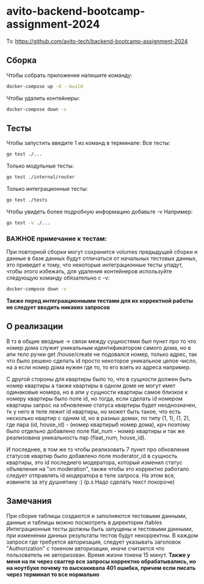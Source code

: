 # avito-backend-bootcamp-assignment-2024

Тз: https://github.com/avito-tech/backend-bootcamp-assignment-2024

## Сборка

Чтобы собрать приложение напишите команду: 
```bash
docker-compose up -d --build
```
Чтобы удалить контейнеры: 
```bash
docker-compose down -v
```
## Тесты

Чтобы запустить введите 1 из команд в терминале: 
Все тесты: 
```bash
go test ./...
```
Только модульные тесты:
```bash
go test ./internal/router
```
Только интеграционные тесты:
```bash
go test ./tests
```

Чтобы увидеть более подробную информацию добавьте -v
Например:
```bash
go test -v ./...
```
### ВАЖНОЕ примечание к тестам:
При повторной сборки могут сохранится volumes предыдущей сборки и данные в базе данных будут отличаться от начальных тестовых данных, это приведет к тому, что некоторые интеграционные тесты упадут, чтобы этого избежать, для удаления контейнеров используйте следующую команду обязательно с -v:
```bash
docker-compose down -v
```
 **Также перед интеграационными тестами для их корректной работы не следует вводить никаких запросов**

## О реализации 
В тз в общие вводные -> связи между сущностями был пункт про то что номер дома служит уникальным идентификатором самого дома, но в апи тело ручки get /house/create не подовался номер, только адрес, так что было решено сделать id просто некоторое уникальное целое число, на а если номер дома нужен где то, то его взять из адреса например. 

С другой стороны для квартиры было то, что в сущности должен быть номер квартиры а также квартиры в одном доме не могут имет одинаковые номера, но в апи у сущности квартиры самое близкое к номеру квартиры было поле id, но тогда, если сделать id номером квартиры запрос на обновление статуса квартиры будет неоднозначен, тк у него в теле лежит id квартиры, но может быть такое, что есть несколько квартир с одним id, но в разных домах, по типу (1, 1), (1, 2), где пара (id, house_id) - (номер квартирыб номер дома), крч поэтому было отдельно добавлено поле flat_num - номер квартиры и   так же реализована уникальность пар (flaat_num, house_id). 

И последнее, в том же тз чтобы реализовать 7 пункт про обновление статусов квартир было добавлено поле moderator_id в сущность квартиры, это id последнего модератора, который изменил статус объявления на "on moderation", также чтобы это корректно работало следует отправлять id модератора в теле запроса. На этом все, извините за эту душнятину :)
(p.s Надо сделать текст покороче)

## Замечания
При сборке таблицы создаются и заполняются тестовыми данными, данные и таблицы можно посмотреть в директории /tables
Интеграционные тесты должны быть запущены и тестовыми данными, при изменении данных результаты тестов будут некорректны.
В каждом запросе где требуется авторизация, следует указывать заголовок "Authorization" с токеном авторизации, иначе считается что пользователь не авторизован. Время жизни токена 15 минут. 
**Также у меня на пк через сваггер все запросы корректно обрабатывались, но на ноутбуке почему то выскакивала 401 ошибка, причем если писать через терминал то все нормально**